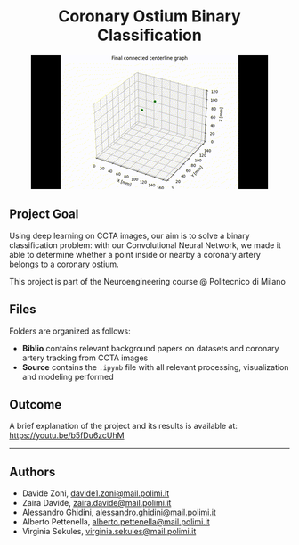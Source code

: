 <h1 align="center"> Coronary Ostium Binary Classification </h1>

<p align="center">
  <img src="https://raw.githubusercontent.com/scorza9/ostia_classification/main/animated_gif.gif" alt="animated" />
</p>

## Project Goal

Using deep learning on CCTA images, our aim is to solve a binary classification problem: with our Convolutional Neural Network, we made it able to determine whether a point inside or nearby a coronary artery belongs to a coronary ostium.

This project is part of the Neuroengineering course @ Politecnico di Milano

## Files

Folders are organized as follows:

- __Biblio__ contains relevant background papers on datasets and coronary artery tracking from CCTA images
- __Source__ contains the `.ipynb` file with all relevant processing, visualization and modeling performed

## Outcome

A brief explanation of the project and its results is available at: https://youtu.be/b5fDu6zcUhM

***

## Authors

- Davide Zoni, davide1.zoni@mail.polimi.it
- Zaira Davide, zaira.davide@mail.polimi.it
- Alessandro Ghidini, alessandro.ghidini@mail.polimi.it
- Alberto Pettenella, alberto.pettenella@mail.polimi.it
- Virginia Sekules, virginia.sekules@mail.polimi.it
